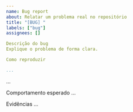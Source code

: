 ```yaml
---
name: Bug report
about: Relatar um problema real no repositório
title: "[BUG] "
labels: ["bug"]
assignees: []

Descrição do bug
Explique o problema de forma clara.

Como reproduzir

...
```


...

Comportamento esperado
...

Evidências
...